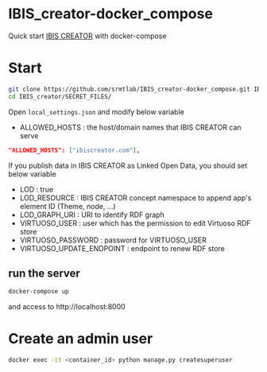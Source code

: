 # IBIS_creator-docker_compose
Quick start [IBIS CREATOR](https://github.com/srmtlab/IBIS_creator) with docker-compose

# Start
```bash
git clone https://github.com/srmtlab/IBIS_creator-docker_compose.git IBIS_creator
cd IBIS_creator/SECRET_FILES/
```

Open `local_settings.json` and modify below variable  
- ALLOWED_HOSTS : the host/domain names that IBIS CREATOR can serve
```json
"ALLOWED_HOSTS": ["ibiscreator.com"],
```

If you publish data in IBIS CREATOR as Linked Open Data, you should set below variable  
- LOD : true  
- LOD_RESOURCE : IBIS CREATOR concept namespace to append app's element ID (Theme, node, ...)  
- LOD_GRAPH_URI : URI to identify RDF graph  
- VIRTUOSO_USER : user which has the permission to edit Virtuoso RDF store  
- VIRTUOSO_PASSWORD : password for VIRTUOSO_USER  
- VIRTUOSO_UPDATE_ENDPOINT : endpoint to renew RDF store  

## run the server
```bash
docker-compose up
```
and access to http://localhost:8000

# Create an admin user
```bash
docker exec -it <container_id> python manage.py createsuperuser
```
